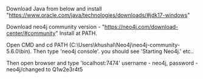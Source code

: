 Download Java from below and install
"https://www.oracle.com/java/technologies/downloads/#jdk17-windows"

Download neo4j community version - "https://neo4j.com/download-center/#community"
Install at PATH. 

Open CMD and cd PATH (C:\Users\khushal\Neo4j\neo4j-community-5.6.0\bin).
Then type 'neo4j console'.
you should see 'Starting Neo4j.' etc..

Then open browser and type 'localhost:7474'
username - neo4j, password - neo4j/changed to Q1w2e3r4t5
